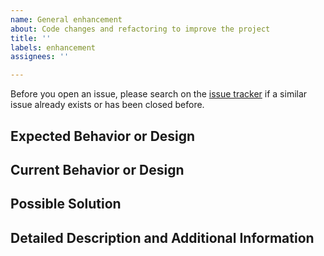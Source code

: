 ```yaml
---
name: General enhancement
about: Code changes and refactoring to improve the project
title: ''
labels: enhancement
assignees: ''

---
```


Before you open an issue, please search on the [issue tracker](https://github.com/unfoldedcircle/ucr2-toolchain/issues)
if a similar issue already exists or has been closed before.

## Expected Behavior or Design
<!--- Explain the difference from the current behavior  -->
<!--- List advantages and how the proposed change improves the software -->

## Current Behavior or Design
<!--- Describe the current implementation or design with its limitations or flaws -->
<!--- List concrete examples or link to current code -->

## Possible Solution
<!--- Not obligatory, but suggest a fix/reason for the bug, -->
<!--- or ideas how to implement the addition or change -->

## Detailed Description and Additional Information
<!--- Further details, clarifications, research etc -->
